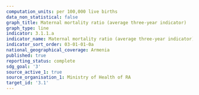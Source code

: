 ```yaml
---
computation_units: per 100,000 live births
data_non_statistical: false
graph_title: Maternal mortality ratio (average three-year indicator)
graph_type: line
indicator: 3.1.1.a
indicator_name: Maternal mortality ratio (average three-year indicator)
indicator_sort_order: 03-01-01-0a
national_geographical_coverage: Armenia
published: true
reporting_status: complete
sdg_goal: '3'
source_active_1: true
source_organisation_1: Ministry of Health of RA
target_id: '3.1'
---
```

